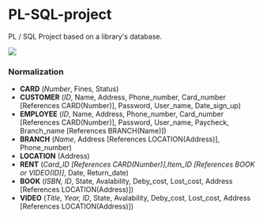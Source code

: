 # PL-SQL-project
PL / SQL Project based on a library's database.

<img src="https://i.imgur.com/c0NVbry.png">

<h3>Normalization</h3>
<ul>
	<li><b>CARD</b> (<i>Number</i>, Fines, Status)</li>
	<li><b>CUSTOMER</b> (<i>ID</i>, Name, Address, Phone_number, Card_number [References CARD(Number)], Password, User_name, Date_sign_up)</li>
	<li><b>EMPLOYEE</b> (<i>ID</i>, Name, Address, Phone_number, Card_number [References CARD(Number)], Password, User_name, Paycheck, Branch_name [References BRANCH(Name)])</li>
	<li><b>BRANCH</b> (<i>Name</i>, Address [References LOCATION(Address)], Phone_number)</li>
	<li><b>LOCATION</b> (Address)</li>
	<li><b>RENT</b> (<i>Card_ID [References CARD(Number)],Item_ID [References BOOK or VIDEO(ID)]</i>, Date, Return_date)</li>
	<li><b>BOOK</b> (<i>ISBN, ID</i>, State, Avalability, Deby_cost, Lost_cost, Address [References LOCATION(Address)])</li>
	<li><b>VIDEO</b> (<i>Title, Year, ID</i>, State, Avalability, Deby_cost, Lost_cost, Address [References LOCATION(Address)])</li>
</ul>